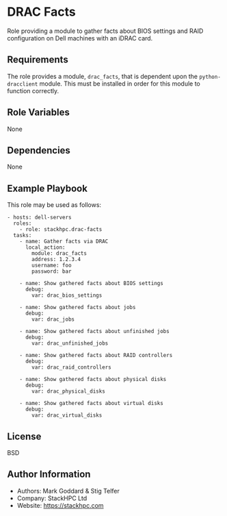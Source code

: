 DRAC Facts
==========

Role providing a module to gather facts about BIOS settings and RAID
configuration on Dell machines with an iDRAC card.

Requirements
------------

The role provides a module, `drac_facts`, that is dependent upon the
`python-dracclient` module. This must be installed in order for this module
to function correctly.

Role Variables
--------------

None

Dependencies
------------

None

Example Playbook
----------------

This role may be used as follows:

    - hosts: dell-servers
      roles:
        - role: stackhpc.drac-facts
      tasks:
        - name: Gather facts via DRAC
          local_action:
            module: drac_facts
            address: 1.2.3.4
            username: foo
            password: bar

        - name: Show gathered facts about BIOS settings
          debug:
            var: drac_bios_settings

        - name: Show gathered facts about jobs
          debug:
            var: drac_jobs

        - name: Show gathered facts about unfinished jobs
          debug:
            var: drac_unfinished_jobs

        - name: Show gathered facts about RAID controllers
          debug:
            var: drac_raid_controllers

        - name: Show gathered facts about physical disks
          debug:
            var: drac_physical_disks

        - name: Show gathered facts about virtual disks
          debug:
            var: drac_virtual_disks

License
-------

BSD

Author Information
------------------

- Authors: Mark Goddard & Stig Telfer
- Company: StackHPC Ltd
- Website: https://stackhpc.com
